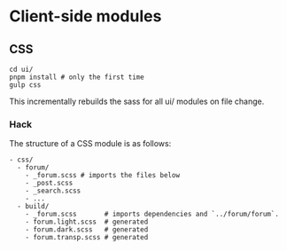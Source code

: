 # Client-side modules

## CSS

```
cd ui/
pnpm install # only the first time
gulp css
```

This incrementally rebuilds the sass for all ui/ modules on file change.

### Hack

The structure of a CSS module is as follows:

```
- css/
  - forum/
    - _forum.scss # imports the files below
    - _post.scss
    - _search.scss
    - ...
  - build/
    - _forum.scss       # imports dependencies and `../forum/forum`.
    - forum.light.scss  # generated
    - forum.dark.scss   # generated
    - forum.transp.scss # generated
```
